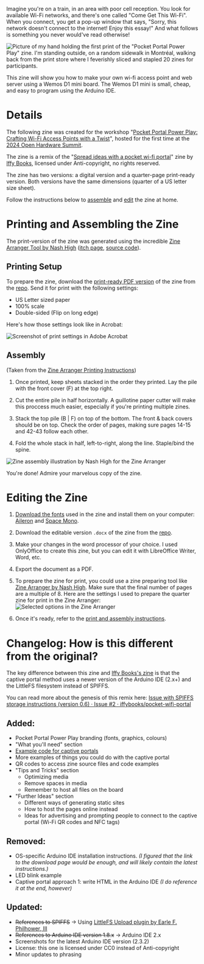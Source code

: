 Imagine you're on a train, in an area with poor cell reception. You look for available Wi-Fi networks, and there's one called "Come Get
This Wi-Fi". When you connect, you get a pop-up window that says, "Sorry, this network doesn't connect to the internet! Enjoy this essay!" And what follows is something you never would've read otherwise!

![Picture of my hand holding the first print of the "Pocket Portal Power Play" zine. I'm standing outside, on a random sidewalk in Montréal, walking back from the print store where I feverishly sliced and stapled 20 zines for participants.](https://i.imgur.com/rBIX98i.jpeg)

This zine will show you how to make your own wi-fi access point and web server using a Wemos D1 mini board. The Wemos D1 mini is small, cheap, and easy to program using the Arduino IDE.

# Details
The following zine was created for the workshop "[Pocket Portal Power Play: Crafting Wi-Fi Access Points with a Twist](https://www.candide.xyz/wifi-portal-oshwa/)", hosted for the first time at the [2024 Open Hardware Summit](https://2024.oshwa.org/).

The zine is a remix of the "[Spread ideas with a pocket wi-fi portal](https://iffybooks.net/pocket-wifi-portal/)" zine by [Iffy Books](https://iffybooks.net/about/), licensed under Anti-copyright, no rights reserved.

The zine has two versions: a digital version and a quarter-page print-ready version. Both versions have the same dimensions (quarter of a US letter size sheet).

Follow the instructions below to [assemble](#printing-and-assembling-the-zine) and [edit](#editing-the-zine) the zine at home.

# Printing and Assembling the Zine

The print-version of the zine was generated using the incredible [Zine Arranger Tool by Nash High](https://html-classic.itch.zone/html/5825267-604447/ZineArranger/index.html) ([itch page](https://nashhigh.itch.io/zinearranger), [source code](https://github.com/romadox/zine-arranger)).

## Printing Setup

To prepare the zine, download the [print-ready PDF version](https://github.com/pocket-portal/zine/blob/main/Pocket%20Portal%20Power%20Play%20-%20print-ready%20-%20(v1).pdf) of the zine from the [repo](https://github.com/pocket-portal/zine). Send it for print with the following settings:
- US Letter sized paper
- 100% scale
- Double-sided (Flip on long edge)

Here's how those settings look like in Acrobat:

![Screenshot of print settings in Adobe Acrobat](https://i.imgur.com/4M9dgmY.png)

## Assembly
(Taken from the [Zine Arranger Printing Instructions](https://html-classic.itch.zone/html/5825267-604447/ZineArranger/folding.html?q2ps))

1. Once printed, keep sheets stacked in the order they printed. Lay the pile with the front cover (F) at the top right.

2. Cut the entire pile in half horizontally. A guillotine paper cutter will make this proccess much easier, especially if you're printing multiple zines.

3. Stack the top pile (B | F) on top of the bottom. The front & back covers should be on top. Check the order of pages, making sure pages 14-15 and 42-43 follow each other.

4. Fold the whole stack in half, left-to-right, along the line. Staple/bind the spine.

![Zine assembly illustration by Nash High for the Zine Arranger](https://i.imgur.com/QUZWc3g.png)


You're done! Admire your marvelous copy of the zine.

# Editing the Zine

1. [Download the fonts](https://github.com/pocket-portal/zine/tree/main/fonts) used in the zine and install them on your computer: [Aileron](https://tipotype.com/underground/aileron/) and [Space Mono](https://www.colophon-foundry.org/custom-projects/space-mono).

2. Download the editable version `.docx` of the zine from the [repo](https://github.com/pocket-portal/zine).
   
3. Make your changes in the word processor of your choice. I used OnlyOffice to create this zine, but you can edit it with LibreOffice Writer, Word, etc.

4. Export the document as a PDF.

5. To prepare the zine for print, you could use a zine preparing tool like [Zine Arranger by Nash High](https://html-classic.itch.zone/html/5825267-604447/ZineArranger/index.html). Make sure that the final number of pages are a multiple of 8.
 Here are the settings I used to prepare the quarter zine for print in the Zine Arranger:
  ![Selected options in the Zine Arranger](https://i.imgur.com/o60w50O.png)

6. Once it's ready, refer to the [print and assembly instructions](#printing-and-assembling-the-zine).


# Changelog: How is this different from the original?

The key difference between this zine and [Iffy Books's zine](https://iffybooks.net/pocket-wifi-portal/) is that the captive portal method uses a newer version of the Arduino IDE (2.x+) and the LittleFS filesystem instead of SPIFFS.

You can read more about the genesis of this remix here: [Issue with SPIFFS storage instructions (version 0.6) · Issue #2 · iffybooks/pocket-wifi-portal](https://github.com/iffybooks/pocket-wifi-portal/issues/2)

## Added:
+ Pocket Portal Power Play branding (fonts, graphics, colours)
+ "What you'll need" section
+ [Example code for captive portals](https://github.com/pocket-portal/code)
+ More examples of things you could do with the captive portal
+ QR codes to access zine source files and code examples
+ "Tips and Tricks" section
  + Optimizing media
  + Remove spaces in media
  + Remember to host all files on the board
+ "Further Ideas" section
  + Different ways of generating static sites
  + How to host the pages online instead
  + Ideas for advertising and prompting people to connect to the captive portal (Wi-Fi QR codes and NFC tags)

## Removed:
- OS-specific Arduino IDE installation instructions. *(I figured that the link to the download page would be enough, and will likely contain the latest instructions.)*
- LED blink example
- Captive portal approach 1: write HTML in the Arduino IDE *(I do reference it at the end, however)*

## Updated:
- ~~References to SPIFFS~~ → Using [LittleFS Upload plugin by Earle F. Philhower, III](https://github.com/earlephilhower/arduino-littlefs-upload)
- ~~References to Arduino IDE version 1.8.x~~ → Arduino IDE 2.x
- Screenshots for the latest Arduino IDE version (2.3.2)
- License: this one is licensed under CC0 instead of Anti-copyright
- Minor updates to phrasing
